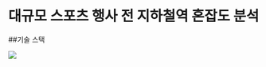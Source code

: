 # 대규모 스포츠 행사 전 지하철역 혼잡도 분석

##기술 스택 

<img src="https://img.shields.io/badge/php-#777BB4?style=for-the-badge&logo=php&logoColor=white">
